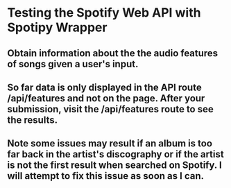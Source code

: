 # Testing the Spotify Web API with Spotipy Wrapper

## Obtain information about the the audio features of songs given a user's input.
## So far data is only displayed in the API route /api/features and not on the page. After your submission, visit the /api/features route to see the results.
## Note some issues may result if an album is too far back in the artist's discography or if the artist is not the first result when searched on Spotify. I will attempt to fix this issue as soon as I can.